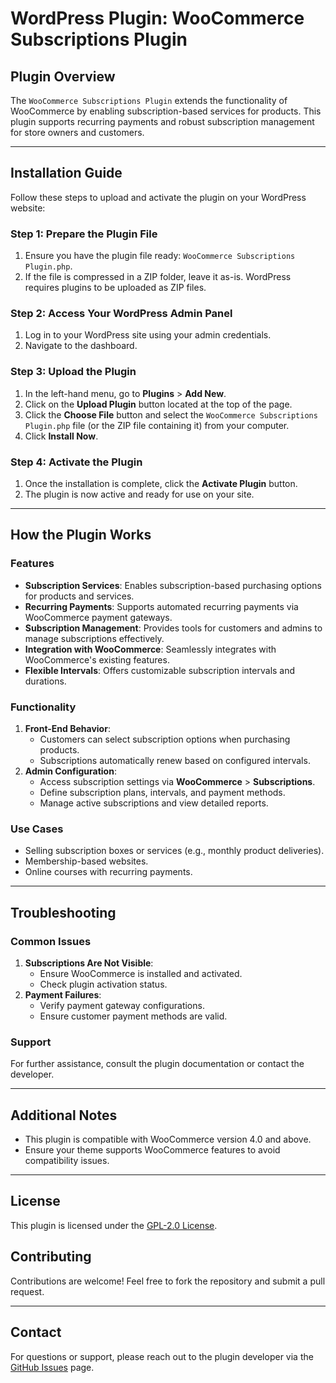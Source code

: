 # WordPress Plugin: WooCommerce Subscriptions Plugin

## Plugin Overview
The `WooCommerce Subscriptions Plugin` extends the functionality of WooCommerce by enabling subscription-based services for products. This plugin supports recurring payments and robust subscription management for store owners and customers.

---

## Installation Guide

Follow these steps to upload and activate the plugin on your WordPress website:

### Step 1: Prepare the Plugin File
1. Ensure you have the plugin file ready: `WooCommerce Subscriptions Plugin.php`.
2. If the file is compressed in a ZIP folder, leave it as-is. WordPress requires plugins to be uploaded as ZIP files.

### Step 2: Access Your WordPress Admin Panel
1. Log in to your WordPress site using your admin credentials.
2. Navigate to the dashboard.

### Step 3: Upload the Plugin
1. In the left-hand menu, go to **Plugins** > **Add New**.
2. Click on the **Upload Plugin** button located at the top of the page.
3. Click the **Choose File** button and select the `WooCommerce Subscriptions Plugin.php` file (or the ZIP file containing it) from your computer.
4. Click **Install Now**.

### Step 4: Activate the Plugin
1. Once the installation is complete, click the **Activate Plugin** button.
2. The plugin is now active and ready for use on your site.

---

## How the Plugin Works

### Features
- **Subscription Services**: Enables subscription-based purchasing options for products and services.
- **Recurring Payments**: Supports automated recurring payments via WooCommerce payment gateways.
- **Subscription Management**: Provides tools for customers and admins to manage subscriptions effectively.
- **Integration with WooCommerce**: Seamlessly integrates with WooCommerce's existing features.
- **Flexible Intervals**: Offers customizable subscription intervals and durations.

### Functionality
1. **Front-End Behavior**:
   - Customers can select subscription options when purchasing products.
   - Subscriptions automatically renew based on configured intervals.
2. **Admin Configuration**:
   - Access subscription settings via **WooCommerce** > **Subscriptions**.
   - Define subscription plans, intervals, and payment methods.
   - Manage active subscriptions and view detailed reports.

### Use Cases
- Selling subscription boxes or services (e.g., monthly product deliveries).
- Membership-based websites.
- Online courses with recurring payments.

---

## Troubleshooting

### Common Issues
1. **Subscriptions Are Not Visible**:
   - Ensure WooCommerce is installed and activated.
   - Check plugin activation status.
2. **Payment Failures**:
   - Verify payment gateway configurations.
   - Ensure customer payment methods are valid.

### Support
For further assistance, consult the plugin documentation or contact the developer.

---

## Additional Notes
- This plugin is compatible with WooCommerce version 4.0 and above.
- Ensure your theme supports WooCommerce features to avoid compatibility issues.

---

## License
This plugin is licensed under the [GPL-2.0 License](https://www.gnu.org/licenses/gpl-2.0.html).

## Contributing
Contributions are welcome! Feel free to fork the repository and submit a pull request.

---

## Contact
For questions or support, please reach out to the plugin developer via the [GitHub Issues](https://github.com/your-repository/issues) page.


